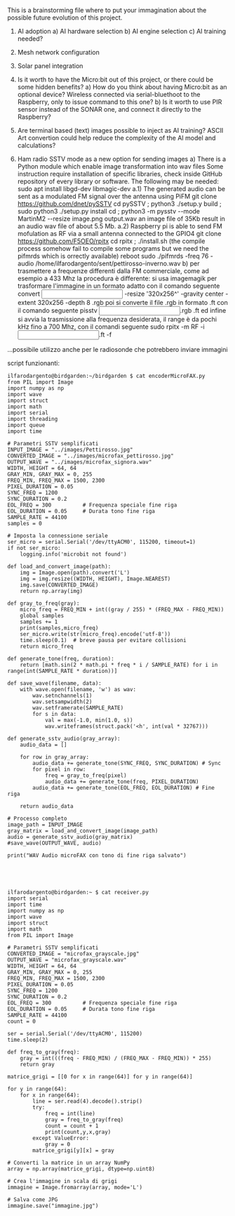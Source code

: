 This is a brainstorming file where to put your immagination about the possible future evolution of this project.

1) AI adoption
    a) AI hardware selection
    b) AI engine selection
    c) AI training needed?

2) Mesh network configuration

3) Solar panel integration

4) Is it worth to have the Micro:bit out of this project, or there could be some hidden benefits?
    a) How do you think about having Micro:bit as an optional device? Wireless connected via serial-bluethoot to the Raspberry, only to issue command to this one?
    b) Is it worth to use PIR sensor instead of the SONAR one, and connect it directly to the Raspberry?

5) Are terminal based (text) images possible to inject as AI training? ASCII Art convertion could help reduce the complexity of the AI model and calculations?

6) Ham radio SSTV mode as a new option for sending images
    a) There is a Python module which enable image transformation into wav files
       Some instruction require installation of specific libraries, check inside GitHub repository of every library or software.
       The following may be needed: sudo apt install libgd-dev libmagic-dev
       a.1)
           The generated audio can be sent as a modulated FM signal over the antenna using PiFM 
           git clone https://github.com/dnet/pySSTV
           cd pySSTV ; python3 ./setup.y build ; sudo python3 ./setup.py install
           cd <where images are> ; python3 -m pysstv --mode MartinM2 --resize image.png output.wav 
           an image file of 35Kb result in an audio wav file of about 5.5 Mb.
       a.2) Raspberry pi is able to send FM mofulation as RF via a small antenna connected to the GPIO4
       git clone https://github.com/F5OEO/rpitx
       cd rpitx ; ./install.sh (the compile process somehow fail to compile some programs but we need the pifmrds which is orrectly available)
       reboot
       sudo ./pifmrds -freq 76 -audio /home/ilfarodargento/sent/pettirosso-inverno.wav
    b) per trasmettere a frequenze differenti dalla FM commerciale, come ad esempio a 433 Mhz la procedura è differente:
       si usa imagemagik per trasformare l'immagine in un formato adatto con il comando seguente
       convert <input> -resize '320x256^' -gravity center -extent 320x256 -depth 8 <output>.rgb
       poi si converte il file .rgb in formato .ft con il comando seguente
       pisstv <input>.rgb <output>.ft
       ed infine si avvia la trasmissione alla frequenza desiderata, il range è da pochi kHz fino a 700 Mhz, con il comandi seguente
       sudo rpitx -m RF -i <input>.ft -f <frequency in KHz>
       
...possibile utilizzo anche per le radiosonde che potrebbero inviare immagini
        
script funzionanti:
~~~
ilfarodargento@birdgarden:~/birdgarden $ cat encoderMicroFAX.py
from PIL import Image
import numpy as np
import wave
import struct
import math
import serial
import threading
import queue
import time

# Parametri SSTV semplificati
INPUT_IMAGE = "../images/Pettirosso.jpg"
CONVERTED_IMAGE = "../images/microfax_pettirosso.jpg"
OUTPUT_WAVE = "../images/microfax_signora.wav"
WIDTH, HEIGHT = 64, 64
GRAY_MIN, GRAY_MAX = 0, 255
FREQ_MIN, FREQ_MAX = 1500, 2300
PIXEL_DURATION = 0.05
SYNC_FREQ = 1200
SYNC_DURATION = 0.2
EOL_FREQ = 300          # Frequenza speciale fine riga
EOL_DURATION = 0.05     # Durata tono fine riga
SAMPLE_RATE = 44100
samples = 0

# Imposta la connessione seriale
ser_micro = serial.Serial('/dev/ttyACM0', 115200, timeout=1)
if not ser_micro:
    logging.info('microbit not found')

def load_and_convert_image(path):
    img = Image.open(path).convert('L')
    img = img.resize((WIDTH, HEIGHT), Image.NEAREST)
    img.save(CONVERTED_IMAGE)
    return np.array(img)

def gray_to_freq(gray):
    micro_freq = FREQ_MIN + int((gray / 255) * (FREQ_MAX - FREQ_MIN))
    global samples
    samples += 1
    print(samples,micro_freq)
    ser_micro.write(str(micro_freq).encode('utf-8'))
    time.sleep(0.1)  # breve pausa per evitare collisioni
    return micro_freq

def generate_tone(freq, duration):
    return [math.sin(2 * math.pi * freq * i / SAMPLE_RATE) for i in range(int(SAMPLE_RATE * duration))]

def save_wave(filename, data):
    with wave.open(filename, 'w') as wav:
        wav.setnchannels(1)
        wav.setsampwidth(2)
        wav.setframerate(SAMPLE_RATE)
        for s in data:
            val = max(-1.0, min(1.0, s))
            wav.writeframes(struct.pack('<h', int(val * 32767)))

def generate_sstv_audio(gray_array):
    audio_data = []

    for row in gray_array:
        audio_data += generate_tone(SYNC_FREQ, SYNC_DURATION) # Sync
        for pixel in row:
            freq = gray_to_freq(pixel)
            audio_data += generate_tone(freq, PIXEL_DURATION)
        audio_data += generate_tone(EOL_FREQ, EOL_DURATION) # Fine riga

    return audio_data

# Processo completo
image_path = INPUT_IMAGE
gray_matrix = load_and_convert_image(image_path)
audio = generate_sstv_audio(gray_matrix)
#save_wave(OUTPUT_WAVE, audio)

print("WAV Audio microFAX con tono di fine riga salvato")





ilfarodargento@birdgarden:~ $ cat receiver.py
import serial
import time
import numpy as np
import wave
import struct
import math
from PIL import Image

# Parametri SSTV semplificati
CONVERTED_IMAGE = "microfax_grayscale.jpg"
OUTPUT_WAVE = "microfax_grayscale.wav"
WIDTH, HEIGHT = 64, 64
GRAY_MIN, GRAY_MAX = 0, 255
FREQ_MIN, FREQ_MAX = 1500, 2300
PIXEL_DURATION = 0.05
SYNC_FREQ = 1200
SYNC_DURATION = 0.2
EOL_FREQ = 300          # Frequenza speciale fine riga
EOL_DURATION = 0.05     # Durata tono fine riga
SAMPLE_RATE = 44100
count = 0

ser = serial.Serial('/dev/ttyACM0', 115200)
time.sleep(2)

def freq_to_gray(freq):
    gray = int(((freq - FREQ_MIN) / (FREQ_MAX - FREQ_MIN)) * 255)
    return gray

matrice_grigi = [[0 for x in range(64)] for y in range(64)]

for y in range(64):
    for x in range(64):
        line = ser.read(4).decode().strip()
        try:
            freq = int(line)
            gray = freq_to_gray(freq)
            count = count + 1
            print(count,y,x,gray)
        except ValueError:
            gray = 0
        matrice_grigi[y][x] = gray

# Converti la matrice in un array NumPy
array = np.array(matrice_grigi, dtype=np.uint8)

# Crea l'immagine in scala di grigi
immagine = Image.fromarray(array, mode='L')

# Salva come JPG
immagine.save("immagine.jpg")
